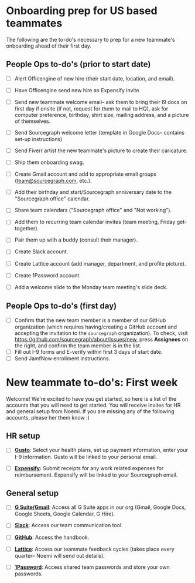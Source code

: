 # Onboarding prep for US based teammates

The following are the to-do's necessary to prep for a new teammate's onboarding ahead of their first day.

## People Ops to-do's (prior to start date)

- [ ] Alert Officengine of new hire (their start date, location, and email).

- [ ] Have Officengine send new hire an Expensify invite.

- [ ] Send new teammate welcome email– ask them to bring their I9 docs on first day if onsite (if not, request for them to mail to HQ), ask for computer preference, birthday, shirt size, mailing address, and a picture of themselves.

- [ ] Send Sourcegraph welcome letter (template in Google Docs– contains set-up instructions)

- [ ] Send Fiverr artist the new teammate's picture to create their caricature.

- [ ] Ship them onboarding swag.

- [ ] Create Gmail account and add to appropriate email groups (team@sourcegraph.com, etc.).

- [ ] Add their birthday and start/Sourcegraph anniversary date to the "Sourcegraph office" calendar.

- [ ] Share team calendars ("Sourcegraph office" and "Not working").

- [ ] Add them to recurring team calendar invites (team meeting, Friday get-together).

- [ ] Pair them up with a buddy (consult their manager).

- [ ] Create Slack account.

- [ ] Create Lattice account (add manager, department, and profile picture).

- [ ] Create 1Password account.

- [ ] Add a welcome slide to the Monday team meeting's slide deck.

## People Ops to-do's (first day)
 - [ ] Confirm that the new team member is a member of our GitHub organization (which requires having/creating a GitHub account and accepting the invitation to the `sourcegraph` organization). To check, visit https://github.com/sourcegraph/about/issues/new, press **Assignees** on the right, and confirm the team member is in the list.
 - [ ] Fill out I-9 forms and E-verify within first 3 days of start date.
 - [ ] Send JamfNow enrollment instructions.

# New teammate to-do's: First week

Welcome! We're excited to have you get started, so here is a list of the accounts that you will need to get started. You will receive invites for HR and general setup from Noemi. If you are missing any of the following accounts, please her them know :)

## HR setup

- [ ] **[Gusto](https://gusto.com/)**: Select your health plans, set up payment information, enter your I-9 information. Gusto will be linked to your personal email.

- [ ] **[Expensify](https://www.expensify.com/signin):** Submit receipts for any work related expenses for reimbursement. Expensify will be linked to your Sourcegraph email. 


## General setup

- [ ] **[G Suite/Gmail](https://www.google.com/gmail/)**: Access all G Suite apps in our org (Gmail, Google Docs, Google Sheets, Google Calendar, G Hire).

- [ ] **[Slack](https://slack.com/)**: Access our team communication tool.

- [ ] **[GitHub](https://github.com/sourcegraph/Graphbook)**: Access the handbook.

- [ ] **[Lattice](https://sourcegraph.latticehq.com/)**: Access our teammate feedback cycles (takes place every quarter– Noemi will send out details).

- [ ] **[1Password](https://1password.com/)**: Access shared team passwords and store your own passwords.
